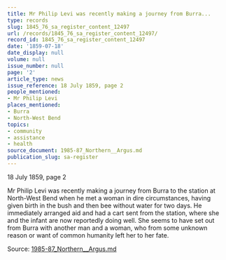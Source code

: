 ```yaml
---
title: Mr Philip Levi was recently making a journey from Burra...
type: records
slug: 1845_76_sa_register_content_12497
url: /records/1845_76_sa_register_content_12497/
record_id: 1845_76_sa_register_content_12497
date: '1859-07-18'
date_display: null
volume: null
issue_number: null
page: '2'
article_type: news
issue_reference: 18 July 1859, page 2
people_mentioned:
- Mr Philip Levi
places_mentioned:
- Burra
- North-West Bend
topics:
- community
- assistance
- health
source_document: 1985-87_Northern__Argus.md
publication_slug: sa-register
---
```


18 July 1859, page 2

Mr Philip Levi was recently making a journey from Burra to the station at North-West Bend when he met a woman in dire circumstances, having given birth in the bush and then bee without water for two days.  He immediately arranged aid and had a cart sent from the station, where she and the infant are now reportedly doing well.  She seems to have set out from Burra with another man and a woman, who from some unknown reason or want of common humanity left her to her fate.

Source: [1985-87_Northern__Argus.md](/downloads/markdown/1985-87_Northern__Argus.md)
